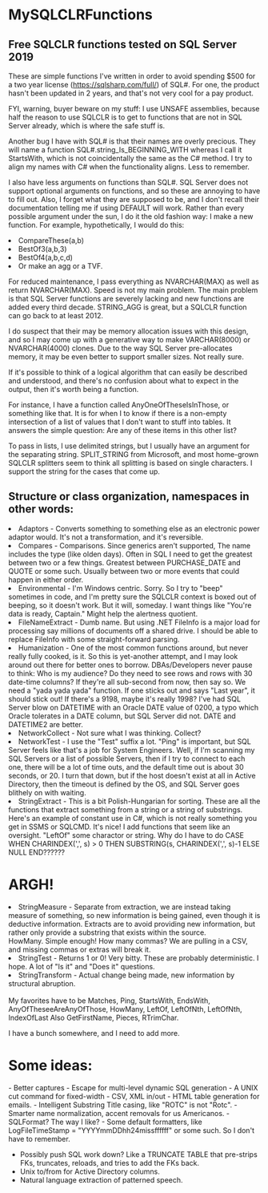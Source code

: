 # MySQLCLRFunctions
## Free SQLCLR functions tested on SQL Server 2019

These are simple functions I've written in order to avoid spending $500 for a two year license (https://sqlsharp.com/full/) of SQL#. For one, the product hasn't been updated in 2 years, and that's not very cool for a pay product.

FYI, warning, buyer beware on my stuff: I use UNSAFE assemblies, because half the reason to use SQLCLR is to get to functions that are not in SQL Server already, which is where the safe stuff is.

Another bug I have with SQL# is that their names are overly precious.  They will name a function SQL#.string_Is_BEGINNING_WITH whereas I call it StartsWith, which is not coincidentally the same as the C# method.  I try to align my names with C# when the functionality aligns.  Less to remember.

I also have less arguments on functions than SQL#.  SQL Server does not support optional arguments on functions, and so these are annoying to have to fill out. Also, I forget what they are supposed to be, and I don't recall their documentation telling me if using DEFAULT will work.
Rather than every possible argument under the sun, I do it the old fashion way: I make a new function.
For example, hypothetically, I would do this:
<li> CompareThese(a,b) </li>
<li> BestOf3(a,b,3) </li>
<li> BestOf4(a,b,c,d) </li>
<li> Or make an agg or a TVF. </li>

For reduced maintenance, I pass everything as NVARCHAR(MAX) as well as return NVARCHAR(MAX).  Speed is not my main problem.  The main problem is that SQL Server functions are severely lacking and new functions are added every third decade.  STRING_AGG is great, but a SQLCLR function can go back to at least 2012.

I do suspect that their may be memory allocation issues with this design, and so I may come up with a generative way to make VARCHAR(8000) or NVARCHAR(4000) clones.  Due to the way SQL Server pre-allocates memory, it may be even better to support smaller sizes.  Not really sure.

If it's possible to think of a logical algorithm that can easily be described and understood, and there's no confusion about what to expect in the output, then it's worth being a function.

For instance, I have a function called AnyOneOfTheseIsInThose, or something like that.  It is for when I to know if there is a non-empty intersection of a list of values that I don't want to stuff into tables.  It answers the simple question: Are any of these items in this other list?

To pass in lists, I use delimited strings, but I usually have an argument for the separating string.  SPLIT_STRING from Microsoft, and most home-grown SQLCLR splitters seem to think all splitting is based on single characters.  I support the string for the cases that come up.

## Structure or class organization, namespaces in other words:
<li>
  Adaptors - Converts something to something else as an electronic power adaptor would.  It's not a transformation, and it's reversible.
</li>
<li>
  Compares - Comparisons.  Since generics aren't supported, The name includes the type (like olden days). Often in SQL I need to get the greatest
  between two or a few things.  Greatest between PURCHASE_DATE and QUOTE or some such.  Usually between two or more events that could happen in
  either order.
</li>
<li>
  Environmental - I'm Windows centric.  Sorry.  So I try to "beep" sometimes in code, and I'm pretty sure the SQLCLR context is boxed out of 
  beeping, so it doesn't work.  But it will, someday.  I want things like "You're data is ready, Captain."  Might help the alertness quotient.
</li>
<li>
  FileNameExtract - Dumb name.  But using .NET FileInfo is a major load for processing say millions of documents off a shared drive.
  I should be able to replace FileInfo with some straight-forward parsing.
</li>
<li>
  Humanization - One of the most common functions around, but never really fully cooked, is it.  So this is yet-another attempt, and I may
  look around out there for better ones to borrow.
  DBAs/Developers never pause to think: Who is my audience?  Do they need to see rows and rows with 30 date-time columns?  If they're all
  sub-second from now, then say so.  We need a "yada yada yada" function.  If one sticks out and says "Last year", it should stick out!
  If there's a 9198, maybe it's really 1998?  I've had SQL Server blow on DATETIME with an Oracle DATE value of 0200, a typo which Oracle tolerates
  in a DATE column, but SQL Server did not.  DATE and DATETIME2 are better.
</li>
<li>
  NetworkCollect - Not sure what I was thinking.  Collect?
</li>
<li>
  NetworkTest - I use the "Test" suffix a lot.  "Ping" is important, but SQL Server feels like that's a job for System Engineers.  Well,
  if I'm scanning my SQL Servers or a list of possible Servers, then if I try to connect to each one, there will be a lot of time outs,
  and the default time out is about 30 seconds, or 20.  I turn that down, but if the host doesn't exist at all in Active Directory,
  then the timeout is defined by the OS, and SQL Server goes blithely on with waiting.
</li>
<li>
  StringExtract - This is a bit Polish-Hungarian for sorting.  These are all the functions that extract something from a string or a string of 
  substrings.  Here's an example of constant use in C#, which is not really something you get in SSMS or SQLCMD.  It's nice!
  I add functions that seem like an oversight.  "LeftOf" some charactor or string.  Why do I have to do 
            CASE WHEN CHARINDEX(',', s) > 0 THEN SUBSTRING(s, CHARINDEX(',', s)-1 ELSE NULL END??????
            <br><h1>ARGH!</h1>
</li>
<li>
  StringMeasure - Separate from extraction, we are instead taking measure of something, so new information is being gained, even though it 
  is deductive information.  Extracts are to avoid providing new information, but rather only provide a substring that exists within the source.
  <br> HowMany.  Simple enough!  How many commas?  We are pulling in a CSV, and missing commas or extras will break it.
</li>
<li>
  StringTest - Returns 1 or 0!  Very bitty.  These are probably deterministic.  I hope.  
  A lot of "Is it" and "Does it" questions.
</li>
<li>
  StringTransform - Actual change being made, new information by structural abruption.
</li>
<br/>
My favorites have to be Matches, Ping, StartsWith, EndsWith, AnyOfTheseeAreAnyOfThose, HowMany, LeftOf, LeftOfNth, LeftOfNth, IndexOfLast
Also GetFirstName, Pieces, RTrimChar.

I have a bunch somewhere, and I need to add more.

<h1>Some ideas:</h1>
- Better captures
- Escape for multi-level dynamic SQL generation
- A UNIX cut command for fixed-width
- CSV, XML in/out
- HTML table generation for emails.
- Intelligent Substring Title casing, like "ROTC" is not "Rotc".
- Smarter name normalization, accent removals for us Americanos.
- SQLFormat?  The way I like?
- Some default formatters, like LogFileTimeStamp = "YYYYmmDDhh24missffffff" or some such.  So I don't have to remember.

- Possibly push SQL work down?  Like a TRUNCATE TABLE that pre-strips FKs, truncates, reloads, and tries to add the FKs back.
- Unix to/from for Active Directory columns.
- Natural language extraction of patterned speech.

  
